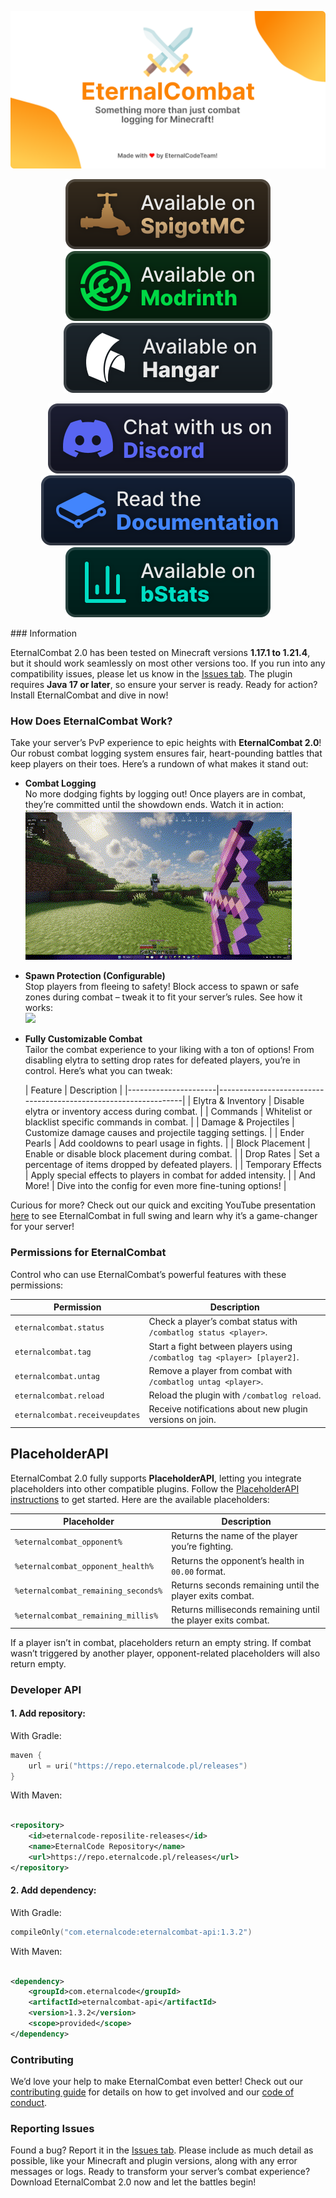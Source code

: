 <div align="center">

![](/assets/readme-banner.png)

[![Available on SpigotMC](https://raw.githubusercontent.com/vLuckyyy/badges/main/available-on-spigotmc.svg)](https://www.spigotmc.org/resources/eternalcombat-%E2%9C%94%EF%B8%8F-enchance-your-combat-system-with-eternalcombat.109056/)
[![Available on Modrinth](https://raw.githubusercontent.com/vLuckyyy/badges/main/avaiable-on-modrinth.svg)](https://modrinth.com/plugin/eternalcombat)
[![Available on Hangar](https://raw.githubusercontent.com/vLuckyyy/badges/main/avaiable-on-hangar.svg)](https://hangar.papermc.io/EternalCodeTeam/eternalcombat)

[![Chat on Discord](https://raw.githubusercontent.com/vLuckyyy/badges/main//chat-with-us-on-discord.svg)](https://discord.com/invite/FQ7jmGBd6c)
[![Read the Docs](https://raw.githubusercontent.com/vLuckyyy/badges/main/read-the-documentation.svg)](https://docs.eternalcode.pl/eternalcombat/introduction)
[![Available on BStats](https://raw.githubusercontent.com/vLuckyyy/badges/main/available-on-bstats.svg)](https://bstats.org/plugin/bukkit/EternalCombat/17803)
</div>
### Information

EternalCombat 2.0 has been tested on Minecraft versions **1.17.1 to 1.21.4**, but it should work seamlessly on most
other versions too.
If you run into any compatibility issues, please let us know in
the [Issues tab](https://github.com/EternalCodeTeam/EternalCombat/issues).
The plugin requires **Java 17 or later**, so
ensure your server is ready.
Ready for action?
Install EternalCombat and dive in now!

### How Does EternalCombat Work?

Take your server’s PvP experience to epic heights with **EternalCombat 2.0**! Our robust combat logging system ensures
fair, heart-pounding battles that keep players on their toes. Here’s a rundown of what makes it stand out:

- **Combat Logging**  
  No more dodging fights by logging out! Once players are in combat, they’re committed until the showdown ends. Watch it
  in action:  
  ![](/assets/combatlog.gif)

- **Spawn Protection (Configurable)**  
  Stop players from fleeing to safety! Block access to spawn or safe zones during combat – tweak it to fit your server’s
  rules. See how it works:  
  ![](/assets/border.gif)

- **Fully Customizable Combat**  
  Tailor the combat experience to your liking with a ton of options! From disabling elytra to setting drop rates for
  defeated players, you’re in control. Here’s what you can tweak:

  | Feature              | Description                                                     |
      |----------------------|-----------------------------------------------------------------|
  | Elytra & Inventory   | Disable elytra or inventory access during combat.               |
  | Commands             | Whitelist or blacklist specific commands in combat.             |
  | Damage & Projectiles | Customize damage causes and projectile tagging settings.        |
  | Ender Pearls         | Add cooldowns to pearl usage in fights.                         |
  | Block Placement      | Enable or disable block placement during combat.                |
  | Drop Rates           | Set a percentage of items dropped by defeated players.          |
  | Temporary Effects    | Apply special effects to players in combat for added intensity. |
  | And More!            | Dive into the config for even more fine-tuning options!         |

Curious for more? Check out our quick and exciting YouTube presentation [here](https://youtu.be/5pELO5B0Hhk) to see
EternalCombat in full swing and learn why it’s a game-changer for your server!

### Permissions for EternalCombat

Control who can use EternalCombat’s powerful features with these permissions:

| Permission                     | Description                                                              |
|--------------------------------|--------------------------------------------------------------------------|
| `eternalcombat.status`         | Check a player’s combat status with `/combatlog status <player>`.        |
| `eternalcombat.tag`            | Start a fight between players using `/combatlog tag <player> [player2]`. |
| `eternalcombat.untag`          | Remove a player from combat with `/combatlog untag <player>`.            |
| `eternalcombat.reload`         | Reload the plugin with `/combatlog reload`.                              |
| `eternalcombat.receiveupdates` | Receive notifications about new plugin versions on join.                 |

## PlaceholderAPI

EternalCombat 2.0 fully supports **PlaceholderAPI**, letting you integrate placeholders into other compatible plugins.
Follow the [PlaceholderAPI instructions](https://wiki.placeholderapi.com/users/) to get started.
Here are the available
placeholders:

| Placeholder                         | Description                                                   |
|-------------------------------------|---------------------------------------------------------------|
| `%eternalcombat_opponent%`          | Returns the name of the player you’re fighting.               |
| `%eternalcombat_opponent_health%`   | Returns the opponent’s health in `00.00` format.              |
| `%eternalcombat_remaining_seconds%` | Returns seconds remaining until the player exits combat.      |
| `%eternalcombat_remaining_millis%`  | Returns milliseconds remaining until the player exits combat. |

If a player isn’t in combat, placeholders return an empty string.
If combat wasn’t triggered by another player,
opponent-related placeholders will also return empty.

### Developer API

#### 1. Add repository:

With Gradle:

```kts
maven {
    url = uri("https://repo.eternalcode.pl/releases")
}
```

With Maven:

```xml

<repository>
    <id>eternalcode-reposilite-releases</id>
    <name>EternalCode Repository</name>
    <url>https://repo.eternalcode.pl/releases</url>
</repository>
```

#### 2. Add dependency:

With Gradle:

```kts
compileOnly("com.eternalcode:eternalcombat-api:1.3.2")
```

With Maven:

```xml

<dependency>
    <groupId>com.eternalcode</groupId>
    <artifactId>eternalcombat-api</artifactId>
    <version>1.3.2</version>
    <scope>provided</scope>
</dependency>
```

### Contributing

We’d love your help to make EternalCombat even better!
Check out our [contributing guide](.github/CONTRIBUTING.md) for
details on how to get involved and our [code of conduct](./.github/CODE_OF_CONDUCT.md).

### Reporting Issues

Found a bug?
Report it in the [Issues tab](https://github.com/eternalcodeteam/eternalcombat/issues).
Please include as much detail as possible, like your Minecraft and plugin
versions, along with any error messages or logs.
Ready to transform your server’s combat experience?
Download EternalCombat 2.0 now and let the battles begin!
